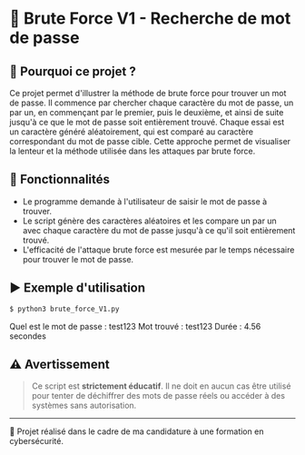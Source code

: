 # 🔐 Brute Force V1 - Recherche de mot de passe

## 🧠 Pourquoi ce projet ?

Ce projet permet d'illustrer la méthode de brute force pour trouver un mot de passe. Il commence par chercher chaque caractère du mot de passe, un par un, en commençant par le premier, puis le deuxième, et ainsi de suite jusqu'à ce que le mot de passe soit entièrement trouvé. Chaque essai est un caractère généré aléatoirement, qui est comparé au caractère correspondant du mot de passe cible. Cette approche permet de visualiser la lenteur et la méthode utilisée dans les attaques par brute force.

## 📝 Fonctionnalités

- Le programme demande à l'utilisateur de saisir le mot de passe à trouver.
- Le script génère des caractères aléatoires et les compare un par un avec chaque caractère du mot de passe jusqu'à ce qu'il soit entièrement trouvé.
- L'efficacité de l'attaque brute force est mesurée par le temps nécessaire pour trouver le mot de passe.

## ▶️ Exemple d'utilisation

```bash
$ python3 brute_force_V1.py
```
Quel est le mot de passe : test123
Mot trouvé : test123
Durée : 4.56 secondes

## ⚠️ Avertissement

> Ce script est **strictement éducatif**. Il ne doit en aucun cas être utilisé pour tenter de déchiffrer des mots de passe réels ou accéder à des systèmes sans autorisation.

---

📁 Projet réalisé dans le cadre de ma candidature à une formation en cybersécurité.  
